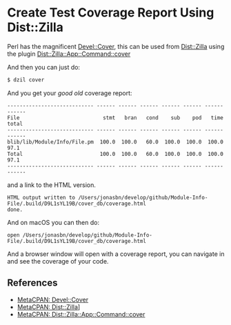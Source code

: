 # Create Test Coverage Report Using Dist::Zilla

Perl has the magnificent [Devel::Cover][devel], this can be used from [Dist::Zilla][dzil] using the plugin [Dist::Zilla::App::Command::cover][cover]

And then you can just do:

```bash
$ dzil cover
```

And you get your _good old_ coverage report:

```
---------------------------- ------ ------ ------ ------ ------ ------ ------
File                           stmt   bran   cond    sub    pod   time  total
---------------------------- ------ ------ ------ ------ ------ ------ ------
blib/lib/Module/Info/File.pm  100.0  100.0   60.0  100.0  100.0  100.0   97.1
Total                         100.0  100.0   60.0  100.0  100.0  100.0   97.1
---------------------------- ------ ------ ------ ------ ------ ------ ------
```

and a link to the HTML version.

```text
HTML output written to /Users/jonasbn/develop/github/Module-Info-File/.build/D9L1sYL19B/cover_db/coverage.html
done.
```

And on macOS you can then do:

```shell
open /Users/jonasbn/develop/github/Module-Info-File/.build/D9L1sYL19B/cover_db/coverage.html
```

And a browser window will open with a coverage report, you can navigate in and see the coverage of your code.

## References

- [MetaCPAN: Devel::Cover][devel]
- [MetaCPAN: Dist::Zilla][dzil]]
- [MetaCPAN: Dist::Zilla::App::Command::cover][cover]

[devel]: https://metacpan.org/pod/Devel::Cover
[dzil]: https://metacpan.org/pod/Dist::Zilla
[cover]: https://github.com/doherty/Dist-Zilla-App-Command-cover
